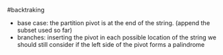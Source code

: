 #backtraking
- base case: the partition pivot is at the end of the string. (append the subset used so far)
- branches: inserting the pivot in each possible location of the string we should still consider if the left side of the pivot forms a palindrome